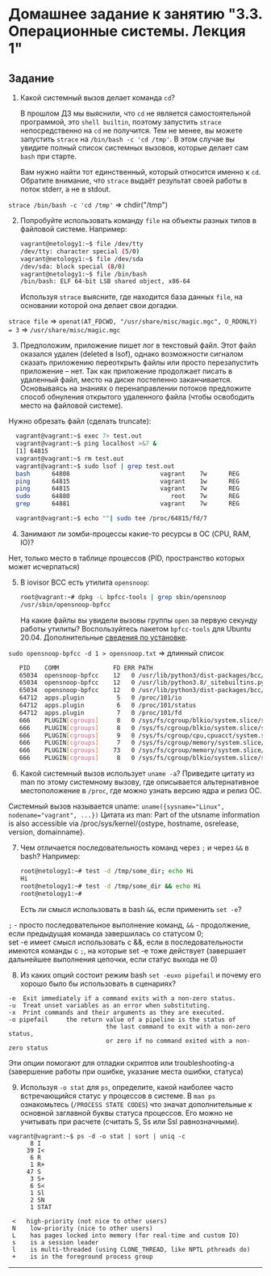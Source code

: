 # Домашнее задание к занятию "3.3. Операционные системы. Лекция 1"

## Задание

1. Какой системный вызов делает команда `cd`? 

    В прошлом ДЗ мы выяснили, что `cd` не является самостоятельной  программой, это `shell builtin`, поэтому запустить `strace` непосредственно на `cd` не получится. Тем не менее, вы можете запустить `strace` на `/bin/bash -c 'cd /tmp'`. В этом случае вы увидите полный список системных вызовов, которые делает сам `bash` при старте. 

    Вам нужно найти тот единственный, который относится именно к `cd`. Обратите внимание, что `strace` выдаёт результат своей работы в поток stderr, а не в stdout.  

``strace /bin/bash -c 'cd /tmp'`` => chdir("/tmp")


2. Попробуйте использовать команду `file` на объекты разных типов в файловой системе. Например:
    ```bash
    vagrant@netology1:~$ file /dev/tty
    /dev/tty: character special (5/0)
    vagrant@netology1:~$ file /dev/sda
    /dev/sda: block special (8/0)
    vagrant@netology1:~$ file /bin/bash
    /bin/bash: ELF 64-bit LSB shared object, x86-64
    ```
    Используя `strace` выясните, где находится база данных `file`, на основании которой она делает свои догадки.  

``strace file`` => ``openat(AT_FDCWD, "/usr/share/misc/magic.mgc", O_RDONLY) = 3`` => ``/usr/share/misc/magic.mgc``


3. Предположим, приложение пишет лог в текстовый файл. Этот файл оказался удален (deleted в lsof), однако возможности сигналом сказать приложению переоткрыть файлы или просто перезапустить приложение – нет. Так как приложение продолжает писать в удаленный файл, место на диске постепенно заканчивается. Основываясь на знаниях о перенаправлении потоков предложите способ обнуления открытого удаленного файла (чтобы освободить место на файловой системе).  

Нужно обрезать файл (сделать truncate): 
```bash
  vagrant@vagrant:~$ exec 7> test.out
  vagrant@vagrant:~$ ping localhost >&7 &
  [1] 64815
  vagrant@vagrant:~$ rm test.out
  vagrant@vagrant:~$ sudo lsof | grep test.out
  bash      64808                         vagrant    7w      REG              253,0    13076    1314618 /home/vagrant/test.out (deleted)
  ping      64815                         vagrant    1w      REG              253,0    13076    1314618 /home/vagrant/test.out (deleted)
  ping      64815                         vagrant    7w      REG              253,0    13076    1314618 /home/vagrant/test.out (deleted)
  sudo      64880                            root    7w      REG              253,0    13076    1314618 /home/vagrant/test.out (deleted)
  grep      64881                         vagrant    7w      REG              253,0    13076    1314618 /home/vagrant/test.out (deleted)

  vagrant@vagrant:~$ echo ""| sudo tee /proc/64815/fd/7
```
4. Занимают ли зомби-процессы какие-то ресурсы в ОС (CPU, RAM, IO)?  

Нет, только место в таблице процессов (PID, пространство которых может исчерпаться)


5. В iovisor BCC есть утилита `opensnoop`:
    ```bash
    root@vagrant:~# dpkg -L bpfcc-tools | grep sbin/opensnoop
    /usr/sbin/opensnoop-bpfcc
    ```
    На какие файлы вы увидели вызовы группы `open` за первую секунду работы утилиты? Воспользуйтесь пакетом `bpfcc-tools` для Ubuntu 20.04. Дополнительные [сведения по установке](https://github.com/iovisor/bcc/blob/master/INSTALL.md).  

``sudo opensnoop-bpfcc -d 1 > opensnoop.txt`` => длинный список
```bash
   PID    COMM               FD ERR PATH
   65034  opensnoop-bpfcc    12   0 /usr/lib/python3/dist-packages/bcc/table.py
   65034  opensnoop-bpfcc    12   0 /usr/lib/python3.8/_sitebuiltins.py
   65034  opensnoop-bpfcc    12   0 /usr/lib/python3/dist-packages/bcc/table.py
   64712  apps.plugin         5   0 /proc/101/io
   64712  apps.plugin         6   0 /proc/101/status
   64712  apps.plugin         7   0 /proc/101/fd
   666    PLUGIN[cgroups]     8   0 /sys/fs/cgroup/blkio/system.slice/systemd-networkd.service/blkio.throttle.io_service_bytes
   666    PLUGIN[cgroups]     8   0 /sys/fs/cgroup/blkio/system.slice/systemd-networkd.service/blkio.throttle.io_serviced
   666    PLUGIN[cgroups]     9   0 /sys/fs/cgroup/cpu,cpuacct/system.slice/snapd.service/cpuacct.stat
   666    PLUGIN[cgroups]     7   0 /sys/fs/cgroup/memory/system.slice/snapd.service/memory.stat
   666    PLUGIN[cgroups]    73   0 /sys/fs/cgroup/memory/system.slice/snapd.service/memory.usage_in_bytes
   666    PLUGIN[cgroups]     8   0 /sys/fs/cgroup/blkio/system.slice/snapd.service/blkio.throttle.io_service_bytes
   ```

6. Какой системный вызов использует `uname -a`? Приведите цитату из man по этому системному вызову, где описывается альтернативное местоположение в `/proc`, где можно узнать версию ядра и релиз ОС.  

Системный вызов называется uname: ``uname({sysname="Linux", nodename="vagrant", ...})`` Цитата из man: Part of the utsname information is also accessible via /proc/sys/kernel/{ostype, hostname, osrelease, version, domainname}.


7. Чем отличается последовательность команд через `;` и через `&&` в bash? Например:
    ```bash
    root@netology1:~# test -d /tmp/some_dir; echo Hi
    Hi
    root@netology1:~# test -d /tmp/some_dir && echo Hi
    root@netology1:~#
    ```
    Есть ли смысл использовать в bash `&&`, если применить `set -e`?  
    

``;`` - просто последовательное выполнение команд, ``&&`` - продолжение, если предыдущая команда завершилась со статусом 0;  
set -e имеет смысл использовать с &&, если в последовательности имеются команды с `;`, на которые set -e тоже действует (завершает дальнейшее выполнения цепочки, если статус выхода не 0)  

8. Из каких опций состоит режим bash `set -euxo pipefail` и почему его хорошо было бы использовать в сценариях?
```info
-e  Exit immediately if a command exits with a non-zero status.
-u  Treat unset variables as an error when substituting.
-x  Print commands and their arguments as they are executed.
-o pipefail     the return value of a pipeline is the status of
                           the last command to exit with a non-zero status,
                           or zero if no command exited with a non-zero status
```
Эти опции помогают для отладки скриптов или troubleshooting-а (завершение работы при ошибке, указание места ошибки, статуса)

9. Используя `-o stat` для `ps`, определите, какой наиболее часто встречающийся статус у процессов в системе. В `man ps` ознакомьтесь (`/PROCESS STATE CODES`) что значат дополнительные к основной заглавной буквы статуса процессов. Его можно не учитывать при расчете (считать S, Ss или Ssl равнозначными).
```commandline
vagrant@vagrant:~$ ps -d -o stat | sort | uniq -c
      8 I
     39 I<
      6 R
      1 R+
     47 S
      3 S+
      6 S<
      1 Sl
      2 SN
      1 STAT
```
```commandline
 <   high-priority (not nice to other users)
 N    low-priority (nice to other users)
 L    has pages locked into memory (for real-time and custom IO)  
 s    is a session leader
 l    is multi-threaded (using CLONE_THREAD, like NPTL pthreads do)
 +    is in the foreground process group
```
---
